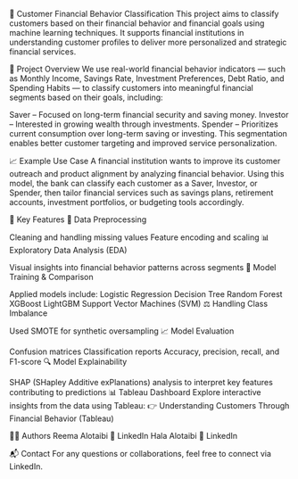 🧠 Customer Financial Behavior Classification
This project aims to classify customers based on their financial behavior and financial goals using machine learning techniques. It supports financial institutions in understanding customer profiles to deliver more personalized and strategic financial services.

📌 Project Overview
We use real-world financial behavior indicators — such as Monthly Income, Savings Rate, Investment Preferences, Debt Ratio, and Spending Habits — to classify customers into meaningful financial segments based on their goals, including:

Saver – Focused on long-term financial security and saving money.
Investor – Interested in growing wealth through investments.
Spender – Prioritizes current consumption over long-term saving or investing.
This segmentation enables better customer targeting and improved service personalization.

📈 Example Use Case
A financial institution wants to improve its customer outreach and product alignment by analyzing financial behavior.
Using this model, the bank can classify each customer as a Saver, Investor, or Spender, then tailor financial services such as savings plans, retirement accounts, investment portfolios, or budgeting tools accordingly.

🧪 Key Features
🧹 Data Preprocessing

Cleaning and handling missing values
Feature encoding and scaling
📊 Exploratory Data Analysis (EDA)

Visual insights into financial behavior patterns across segments
🧠 Model Training & Comparison

Applied models include:
Logistic Regression
Decision Tree
Random Forest
XGBoost
LightGBM
Support Vector Machines (SVM)
⚖️ Handling Class Imbalance

Used SMOTE for synthetic oversampling
📈 Model Evaluation

Confusion matrices
Classification reports
Accuracy, precision, recall, and F1-score
🔍 Model Explainability

SHAP (SHapley Additive exPlanations) analysis to interpret key features contributing to predictions
📊 Tableau Dashboard
Explore interactive insights from the data using Tableau:
👉 Understanding Customers Through Financial Behavior (Tableau)

👩‍💻 Authors
Reema Alotaibi
🔗 LinkedIn
Hala Alotaibi
🔗 LinkedIn



📬 Contact
For any questions or collaborations, feel free to connect via LinkedIn.
